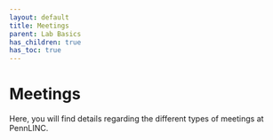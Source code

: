 ```yaml
---
layout: default
title: Meetings
parent: Lab Basics
has_children: true
has_toc: true
---
```


# Meetings

Here, you will find details regarding the different types of meetings at PennLINC.